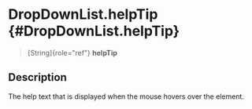DropDownList.helpTip {#DropDownList.helpTip}
====================

> [String]{role="ref"} **helpTip**

Description
-----------

The help text that is displayed when the mouse hovers over the element.
